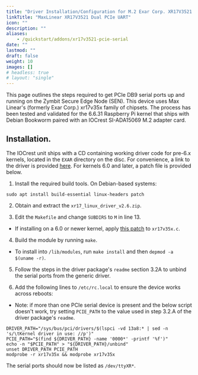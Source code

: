 ```yaml
---
title: "Driver Installation/Configuration for M.2 Exar Corp. XR17V3521 Dual PCIe UART on Zymbit Secure Edge Node."
linkTitle: "MaxLinear XR17V3521 Dual PCIe UART"
icon: ""
description: ""
aliases:
    - /quickstart/addons/xr17v3521-pcie-serial
date: ""
lastmod: ""
draft: false
weight: 10
images: []
# headless: true
# layout: "single"
---
```


This page outlines the steps required to get PCIe DB9 serial ports up and running on the Zymbit Secure Edge Node (SEN). This device uses Max Linear's (formerly Exar Corp.) xr17v35x family of chipsets. The process has been tested and validated for the 6.6.31 Raspberry Pi kernel that ships with Debian Bookworm paired with an IOCrest SI-ADA15069 M.2 adapter card.

## Installation.

The IOCrest unit ships with a CD containing working driver code for pre-6.x kernels, located in the `EXAR` directory on the disc. For convenience, a link to the driver is provided [here](TODO). For kernels 6.0 and later, a patch file is provided below.

1. Install the required build tools. On Debian-based systems:
```
sudo apt install build-essential linux-headers patch
```

2. Obtain and extract the `xr17_linux_driver_v2.6.zip`.

3. Edit the `Makefile` and change `SUBDIRS` to `M` in line 13.

- If installing on a 6.0 or newer kernel, apply [this patch](TODO) to `xr17v35x.c`.

4. Build the module by running `make`.

- To install into `/lib/modules`, run `make install` and then `depmod -a $(uname -r)`.

5. Follow the steps in the driver package's `readme` section 3.2A to unbind the serial ports from the generic driver.

6. Add the following lines to `/etc/rc.local` to ensure the device works across reboots:

- Note: if more than one PCIe serial device is present and the below script doesn't work, try setting `PCIE_PATH` to the value used in step 3.2.A of the driver package's `readme`.

```
DRIVER_PATH="/sys/bus/pci/drivers/$(lspci -vd 13a8:* | sed -n 's/\tKernel driver in use: //p')"
PCIE_PATH="$(find ${DRIVER_PATH} -name '0000*' -printf '%f')"
echo -n "$PCIE_PATH" > "${DRIVER_PATH}/unbind"
unset DRIVER_PATH PCIE_PATH
modprobe -r xr17v35x && modprobe xr17v35x
```

The serial ports should now be listed as `/dev/ttyXR*`.

<!-- ## Verifying.

To quickly verify that both ports are working as intended, we will establish a connection between the two. This can be done using a female-female DB9 serial cable or by connecting the GND, TXD, and RXD pins on both connectors with jumper wires (note that TXD and RXD connections should be swapped). Next, configure a serial monitor (such as `minicom`) to open `/dev/ttyXR0` and `/tty/XR1`. Type some characters why am I writing this part it's way too straightforward to need help figuring out -->